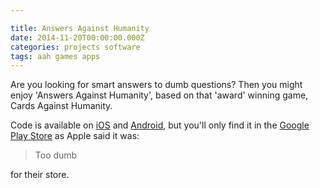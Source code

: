 ```yaml
---

title: Answers Against Humanity
date: 2014-11-20T00:00:00.000Z
categories: projects software
tags: aah games apps
---
```


Are you looking for smart answers to dumb questions? Then you might enjoy 'Answers Against Humanity', based on that 'award' winning game, Cards Against Humanity.

Code is available on [iOS](https://github.com/ChrisChinchilla/Answers-Against-Humanity) and [Android](https://github.com/ChrisChinchilla/AnswersAgainstHumanity), but you'll only find it in the [Google Play Store](https://play.google.com/store/apps/details?id=gregariousmammal.com.answersagainsthumanity) as Apple said it was:

> Too dumb

for their store.
